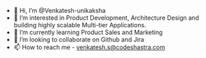 - 👋 Hi, I’m @Venkatesh-unikaksha
- 👀 I’m interested in Product Development, Architecture Design and building highly scalable Multi-tier Applications.
- 🌱 I’m currently learning Product Sales and Marketing
- 💞️ I’m looking to collaborate on Github and Jira
- 📫 How to reach me - venkatesh.s@codeshastra.com

<!---
Venkatesh-unikaksha/Venkatesh-unikaksha is a ✨ special ✨ repository because its `README.md` (this file) appears on your GitHub profile.
You can click the Preview link to take a look at your changes.
--->
